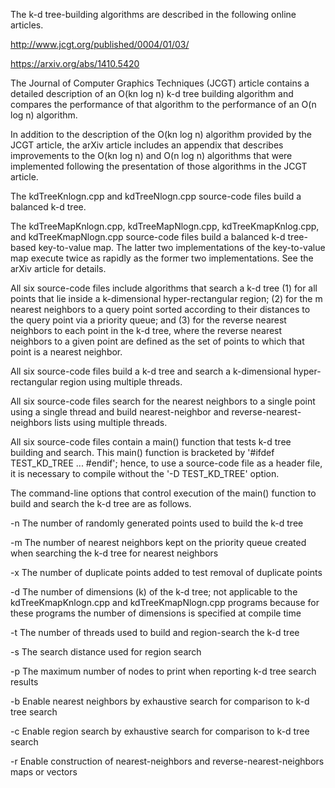 The k-d tree-building algorithms are described in the following online articles.

http://www.jcgt.org/published/0004/01/03/

https://arxiv.org/abs/1410.5420

The Journal of Computer Graphics Techniques (JCGT) article contains a detailed description of an O(kn log n) k-d tree building algorithm and compares the performance of that algorithm to the performance of an O(n log n) algorithm.

In addition to the description of the O(kn log n) algorithm provided by the JCGT article, the arXiv article includes an appendix that describes improvements to the O(kn log n) and O(n log n) algorithms that were implemented following the presentation of those algorithms in the JCGT article.

The kdTreeKnlogn.cpp and kdTreeNlogn.cpp source-code files build a balanced k-d tree.

The kdTreeMapKnlogn.cpp, kdTreeMapNlogn.cpp, kdTreeKmapKnlog.cpp, and kdTreeKmapNlogn.cpp source-code files build a balanced k-d tree-based key-to-value map. The latter two implementations of the key-to-value map execute twice as rapidly as the former two implementations. See the arXiv article for details.

All six source-code files include algorithms that search a k-d tree (1) for all points that lie inside a k-dimensional hyper-rectangular region; (2) for the m nearest neighbors to a query point sorted according to their distances to the query point via a priority queue; and (3) for the reverse nearest neighbors to each point in the k-d tree, where the reverse nearest neighbors to a given point are defined as the set of points to which that point is a nearest neighbor.

All six source-code files build a k-d tree and search a k-dimensional hyper-rectangular region using multiple threads.

All six source-code files search for the nearest neighbors to a single point using a single thread and build nearest-neighbor and reverse-nearest-neighbors lists using multiple threads.

All six source-code files contain a main() function that tests k-d tree building and search. This main() function is bracketed by '#ifdef TEST_KD_TREE ... #endif'; hence, to use a source-code file as a header file, it is necessary to compile without the '-D TEST_KD_TREE' option.

The command-line options that control execution of the main() function to build and search the k-d tree are as follows.

-n The number of randomly generated points used to build the k-d tree

-m The number of nearest neighbors kept on the priority queue created when searching the k-d tree for nearest neighbors

-x The number of duplicate points added to test removal of duplicate points

-d The number of dimensions (k) of the k-d tree; not applicable to the kdTreeKmapKnlogn.cpp and kdTreeKmapNlogn.cpp programs because for these programs the number of dimensions is specified at compile time

-t The number of threads used to build and region-search the k-d tree

-s The search distance used for region search

-p The maximum number of nodes to print when reporting k-d tree search results

-b Enable nearest neighbors by exhaustive search for comparison to k-d tree search

-c Enable region search by exhaustive search for comparison to k-d tree search

-r Enable construction of nearest-neighbors and reverse-nearest-neighbors maps or vectors
